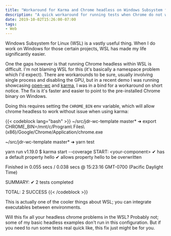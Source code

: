 ```yaml
---
title: "Workaround for Karma and Chrome headless on Windows Subsystem for Linux, ala WSL"
description: "A quick workaround for running tests when Chrome do not want to play nice inside WSL."
date: 2019-10-02T15:26:00-07:00
tags:
- Web
---
```


Windows Subsystem for Linux (WSL) is a vastly useful thing. When I do work on Windows for those certain projects, WSL has made my life significantly easier.

One the gaps however is that running Chrome headless within WSL is difficult. I'm not blaming WSL for this (it's basically a namespace problem which I'd expect). There are workarounds to be sure, usually involving single process and disabling the GPU, but in a recent demo I was running showcasing [open-wc](https://open-wc.org/) and [karma](http://karma-runner.github.io/latest/index.html), I was in a bind for a workaround on short notice. The fix is it's faster and easier to point to the pre-installed Chrome binary on Windows.

Doing this requires setting the `CHROME_BIN` env variable, which will allow chrome headless to work without issue when using karma:

{{< codeblock lang="bash" >}}
~/src/jdr-wc-template master*
➜  export CHROME_BIN=/mnt/c/Program\ Files\ \(x86\)/Google/Chrome/Application/chrome.exe

~/src/jdr-wc-template master*
➜  yarn test

yarn run v1.19.0
$ karma start --coverage
START:  &lt;your-component&gt;
✔ has a default property hello
✔ allows property hello to be overwritten

Finished in 0.055 secs / 0.038 secs @ 15:23:16 GMT-0700 (Pacific Daylight Time)

SUMMARY:
✔ 2 tests completed

TOTAL: 2 SUCCESS
{{< /codeblock >}}

This is actually one of the cooler things about WSL; you can integrate executables between environments.

Will this fix all your headless chrome problems in the WSL? Probably not; some of my basic headless examples don't run in this configuration. But if you need to run some tests real quick like, this fix just might be for you.
